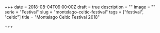 +++
date = 2018-08-04T09:00:00Z
draft = true
description = ""
image = ""
serie = "Festival"
slug = "montelago-celtic-festival"
tags = ["festival", "celtic"]
title = "Montelago Celtic Festival 2018"

+++

